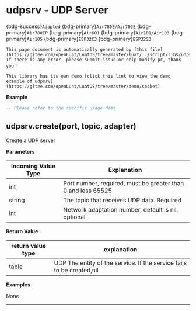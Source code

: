 # udpsrv - UDP Server

{bdg-success}`Adapted` {bdg-primary}`Air780E/Air700E` {bdg-primary}`Air780EP` {bdg-primary}`Air601` {bdg-primary}`Air101/Air103` {bdg-primary}`Air105` {bdg-primary}`ESP32C3` {bdg-primary}`ESP32S3`

```{note}
This page document is automatically generated by [this file](https://gitee.com/openLuat/LuatOS/tree/master/luat/../script/libs/udpsrv.lua). If there is any error, please submit issue or help modify pr, thank you！
```

```{tip}
This library has its own demo,[click this link to view the demo example of udpsrv](https://gitee.com/openLuat/LuatOS/tree/master/demo/socket)
```

**Example**

```lua
-- Please refer to the specific usage demo

```

## udpsrv.create(port, topic, adapter)



Create a UDP server

**Parameters**

|Incoming Value Type | Explanation|
|-|-|
|int|Port number, required, must be greater than 0 and less 65525|
|string|The topic that receives UDP data. Required|
|int|Network adaptation number, default is nil, optional|

**Return Value**

|return value type | explanation|
|-|-|
|table|UDP The entity of the service. If the service fails to be created,nil|

**Examples**

None

---

